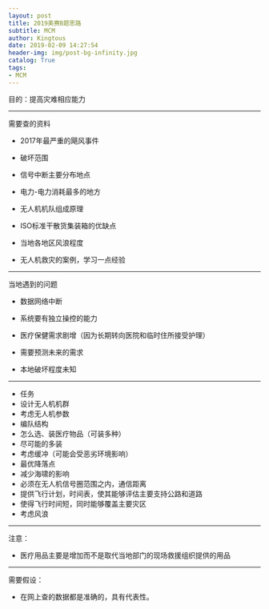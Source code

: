 ```yaml
---
layout: post
title: 2019美赛B题思路
subtitle: MCM
author: Kingtous
date: 2019-02-09 14:27:54
header-img: img/post-bg-infinity.jpg
catalog: True
tags:
- MCM
---
```


目的：提高灾难相应能力

------

需要查的资料

- 2017年最严重的飓风事件
- 破坏范围
- 信号中断主要分布地点
- 电力-电力消耗最多的地方

- 无人机机队组成原理
- ISO标准干散货集装箱的优缺点

- 当地各地区风浪程度

- 无人机救灾的案例，学习一点经验



------

当地遇到的问题

- 数据网络中断
- 系统要有独立操控的能力
- 医疗保健需求剧增（因为长期转向医院和临时住所接受护理）
- 需要预测未来的需求

- 本地破坏程度未知

------

- 任务
- 设计无人机机群
- 考虑无人机参数
- 编队结构
- 怎么选、装医疗物品（可装多种）
- 尽可能的多装
- 考虑缓冲（可能会受恶劣环境影响）
- 最优降落点
- 减少海啸的影响
- 必须在无人机信号圈范围之内，通信距离
- 提供飞行计划，时间表，使其能够评估主要支持公路和道路
- 使得飞行时间短，同时能够覆盖主要灾区
- 考虑风浪

------

注意：

- 医疗用品主要是增加而不是取代当地部门的现场救援组织提供的用品

------

需要假设：

- 在网上查的数据都是准确的，具有代表性。




